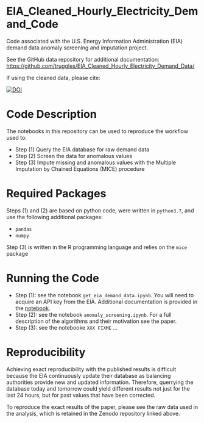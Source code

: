 # EIA_Cleaned_Hourly_Electricity_Demand_Code
Code associated with the U.S. Energy Information Administration (EIA) demand data anomaly screening and imputation project.

See the GitHub data repository for additional documentation: <https://github.com/truggles/EIA_Cleaned_Hourly_Electricity_Demand_Data/>

If using the cleaned data, please cite:

[![DOI](https://zenodo.org/badge/DOI/10.5281/zenodo.3517197.svg)](https://doi.org/10.5281/zenodo.3517197)


# Code Description

The notebooks in this repository can be used to reproduce the workflow used to:
 * Step (1) Query the EIA database for raw demand data
 * Step (2) Screen the data for anomalous values
 * Step (3) Impute missing and anomalous values with the Multiple Imputation by Chained Equations (MICE) procedure

# Required Packages

Steps (1) and (2) are based on python code, were written in `python3.7`, and use the following additional packages:
 * `pandas`
 * `numpy`

Step (3) is written in the R programming language and relies on the `mice` package

# Running the Code

 * Step (1): see the notebook `get_eia_demand_data.ipynb`. You will need to acquire an API key from the EIA. Additional
documentation is provided in the [notebook](https://github.com/truggles/EIA_Cleaned_Hourly_Electricity_Demand_Code/blob/master/get_eia_demand_data.ipynb).
 * Step (2): see the notebook `anomaly_screening.ipynb`. For a full description of the algorithms and their motivation see the paper.
 * Step (3): see the notebooke `XXX FIXME` ...

# Reproducibility

Achieving exact reproducibility with the published results is difficult because the EIA continuously update
their database as balancing authorities provide new and updated information. Therefore, querrying the database
today and tomorrow could yield different results not just for the last 24 hours, but for past values
that have been corrected.

To reproduce the exact results of the paper, please see the raw data used in the analysis, which is
retained in the Zenodo repository linked above.
